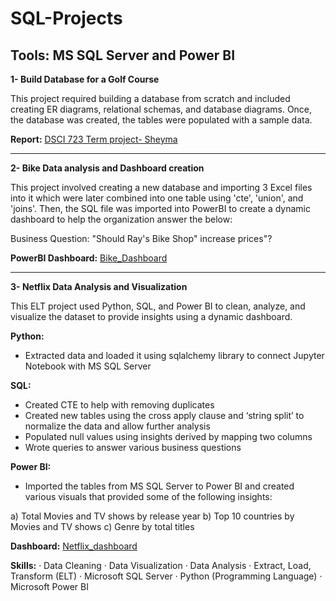# SQL-Projects

## Tools: MS SQL Server and Power BI

**1- Build Database for a Golf Course**

This project required building a database from scratch and included creating ER diagrams, relational schemas, and database diagrams. Once, the database was created, the tables were populated with a sample data. 

**Report:** [DSCI 723 Term project- Sheyma](https://github.com/Shaima15/SQL_Projects/blob/main/DSCI%20723%20Term%20project-%20Sheyma.docx) 

-------------------------------------------------------------------------------------------------------------------------------------------------------------------------
**2- Bike Data analysis and Dashboard creation**

This project involved creating a new database and importing 3 Excel files into it which were later combined into one table using 'cte', 'union', and 'joins'. Then, the SQL file was imported into PowerBI to create a dynamic dashboard to help the organization answer the below: 

Business Question: "Should Ray's Bike Shop" increase prices"?

**PowerBI Dashboard:** [Bike_Dashboard](https://github.com/Shaima15/SQL_Projects/blob/main/Netflix_dashboard.pbix)

------------------------------------------------------------------------------------------------------------------------------------------------------------------------------

**3- Netflix Data Analysis and Visualization**

This ELT project used Python, SQL, and Power BI to clean, analyze, and visualize the dataset to provide insights using a dynamic dashboard.

**Python:**
- Extracted data and loaded it using sqlalchemy library to connect Jupyter Notebook with MS SQL Server 

**SQL:**
- Created CTE to help with removing duplicates 
- Created new tables using the cross apply clause and ‘string split’ to normalize the data and allow further analysis 
- Populated null values using insights derived by mapping two columns
- Wrote queries to answer various business questions 

**Power BI:** 
- Imported the tables from MS SQL Server to Power BI and created various visuals that provided some of the following insights: 

a) Total Movies and TV shows by release year
b) Top 10 countries by Movies and TV shows
c) Genre by total titles

**Dashboard:** [Netflix_dashboard](https://github.com/Shaima15/SQL_Projects/blob/main/Bike_Dashboard.pbix)

**Skills:** · Data Cleaning · Data Visualization · Data Analysis · Extract, Load, Transform (ELT) · Microsoft SQL Server · Python (Programming Language) · Microsoft Power BI

